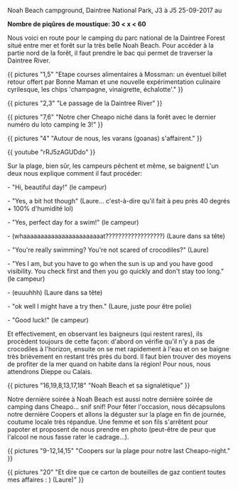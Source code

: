 Noah Beach campground, Daintree National Park, J3 à J5
25-09-2017
au

**Nombre de piqûres de moustique: 30 < x < 60**

Nous voici en route pour le camping du parc national de la Daintree Forest situé entre mer et forêt sur la très belle Noah Beach. Pour accéder à la partie nord de la forêt, il faut prendre le bac qui permet de traverser la Daintree River.

{{ pictures "1,5" "Etape courses alimentaires à Mossman: un éventuel billet retour offert par Bonne Maman et une nouvelle expérimentation culinaire cyrilesque, les chips 'champagne, vinaigrette, échalotte'." }}

{{ pictures "2,3" "Le passage de la Daintree River" }}

{{ pictures "7,6" "Notre cher Cheapo niché dans la forêt avec le dernier numéro du loto camping le 3!" }}

{{ pictures "4" "Autour de nous, les varans (goanas) s'affairent." }}

<div class="center">
  {{ youtube "rRJ5zAGUDdo" }}
</div>

Sur la plage, bien sûr, les campeurs pêchent et même, se baignent! L'un deux nous explique comment il faut procéder:

\- "Hi, beautiful day!" (le campeur)

\- "Yes, a bit hot though" (Laure... c'est-à-dire qu'il fait à peu près 40 degrés + 100% d'humidité lol)

\- "Yes, perfect day for a swim!" (le campeur)

\- (whaaaaaaaaaaaaaaaaaaaaaaat??????????????????) (Laure dans sa tête)

\- "You're really swimming? You're not scared of crocodiles?" (Laure)

\- "Yes I am, but you have to go when the sun is up and you have good visibility. You check first and then you go quickly and don't stay too long." (le campeur)

\- (euuuhhh) (Laure dans sa tête)

\- "ok well I might have a try then." (Laure, juste pour être polie)

\- "Good luck!" (le campeur)

Et effectivement, en observant les baigneurs (qui restent rares), ils procèdent toujours de cette façon: d'abord on vérifie qu'il n'y a pas de crocodiles à l'horizon, ensuite on se met rapidement à l'eau et on se baigne très brièvement en restant très près du bord. Il faut bien trouver des moyens de profiter de la mer quand on habite dans la région! Pour nous, nous attendrons Dieppe ou Calais.

{{ pictures "16,19,8,13,17,18" "Noah Beach et sa signalétique" }}

Notre dernière soirée à Noah Beach est aussi notre dernière soirée de camping dans Cheapo... snif snif! Pour fêter l'occasion, nous décapsulons notre dernière Coopers et allons la déguster sur la plage en fin de journée, coutume locale très répandue. Une femme et son fils s'arrêtent pour papoter et proposent de nous prendre en photo (peut-être de peur que l'alcool ne nous fasse rater le cadrage...).


{{ pictures "9-12,14,15" "Coopers sur la plage pour notre last Cheapo-night." }}

{{ pictures "20" "Et dire que ce carton de bouteilles de gaz contient toutes mes affaires : ) (Laure)" }}



